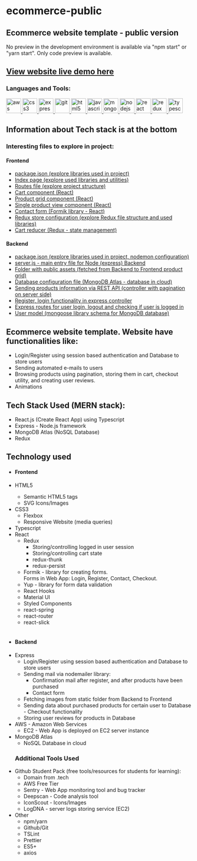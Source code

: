 # ecommerce-public

## Ecommerce website template - public version

No preview in the development environment is available via "npm
start" or "yarn start". Only code preview is available.

## [View website live demo here](https://www.ecommercedevandrew.tech/)

<h3 align="left">Languages and Tools:</h3>
 <a href="https://aws.amazon.com" target="_blank"> <img src="https://devicons.github.io/devicon/devicon.git/icons/amazonwebservices/amazonwebservices-original-wordmark.svg" alt="aws" width="40" height="40"/> </a>
  <a href="https://www.w3schools.com/css/" target="_blank"> <img src="https://devicons.github.io/devicon/devicon.git/icons/css3/css3-original-wordmark.svg" alt="css3" width="40" height="40"/> </a>
 <a href="https://expressjs.com" target="_blank"> <img src="https://devicons.github.io/devicon/devicon.git/icons/express/express-original-wordmark.svg" alt="express" width="40" height="40"/> </a>
  <a href="https://git-scm.com/" target="_blank"> <img src="https://www.vectorlogo.zone/logos/git-scm/git-scm-icon.svg" alt="git" width="40" height="40"/> </a>
   <a href="https://www.w3.org/html/" target="_blank"> <img src="https://devicons.github.io/devicon/devicon.git/icons/html5/html5-original-wordmark.svg" alt="html5" width="40" height="40"/> </a>
    <a href="https://developer.mozilla.org/en-US/docs/Web/JavaScript" target="_blank"> <img src="https://devicons.github.io/devicon/devicon.git/icons/javascript/javascript-original.svg" alt="javascript" width="40" height="40"/> </a>
     <a href="https://www.mongodb.com/" target="_blank"> <img src="https://devicons.github.io/devicon/devicon.git/icons/mongodb/mongodb-original-wordmark.svg" alt="mongodb" width="40" height="40"/> </a>
 <a href="https://nodejs.org" target="_blank"> <img src="https://devicons.github.io/devicon/devicon.git/icons/nodejs/nodejs-original-wordmark.svg" alt="nodejs" width="40" height="40"/> </a>
 <a href="https://reactjs.org/" target="_blank"> <img src="https://devicons.github.io/devicon/devicon.git/icons/react/react-original-wordmark.svg" alt="react" width="40" height="40"/> </a>
 <a href="https://redux.js.org" target="_blank"> <img src="https://devicons.github.io/devicon/devicon.git/icons/redux/redux-original.svg" alt="redux" width="40" height="40"/> </a>
  <a href="https://www.typescriptlang.org/" target="_blank"> <img src="https://devicons.github.io/devicon/devicon.git/icons/typescript/typescript-original.svg" alt="typescript" width="40" height="40"/> </a>

## Information about Tech stack is at the bottom

### Interesting files to explore in project:

#### Frontend

- [package.json (explore libraries used in project)](https://github.com/andrev36/ecommerce-public/blob/master/client/package.json)
- [Index page (explore used libraries and utilities)](https://github.com/andrev36/ecommerce-public/blob/master/client/src/index.tsx)
- [Routes file (explore project structure)](https://github.com/andrev36/ecommerce-public/blob/master/client/src/Routes.tsx)
- [Cart component (React)](https://github.com/andrev36/ecommerce-public/blob/767f8eecb7d2d135c51a10225db4cd7ae284fa18/client/src/components/cart/Cart.tsx)
- [Product grid component (React)](https://github.com/andrev36/ecommerce-public/blob/767f8eecb7/client/src/components/products/ProductGrid.tsx)
- [Single product view component (React)](https://github.com/andrev36/ecommerce-public/blob/767f8eecb7/client/src/components/products/ProductDetail.tsx)
- [Contact form (Formik library - React)](https://github.com/andrev36/ecommerce-public/blob/767f8eecb7/client/src/components/forms/ContactForm.tsx)
- [Redux store configuration (explore Redux file structure and used libraries)](https://github.com/andrev36/ecommerce-public/blob/master/client/src/configureStore.ts)
- [Cart reducer (Redux - state management)](https://github.com/andrev36/ecommerce-public/blob/master/client/src/reducers/cart.reducer.ts)

#### Backend

- [package.json (explore libraries used in project, nodemon configuration)](https://github.com/andrev36/ecommerce-public/blob/master/package.json)
- [server.js - main entry file for Node (express) Backend](https://github.com/andrev36/ecommerce-public/blob/master/server.js)
- [Folder with public assets (fetched from Backend to Frontend product grid)](https://github.com/andrev36/ecommerce-public/tree/master/public/products)
- [Database configuration file (MongoDB Atlas - database in cloud)](https://github.com/andrev36/ecommerce-public/blob/767f8eecb7/api/config/db.js)
- [Sending products information via REST API (controller with pagination on server side)](https://github.com/andrev36/ecommerce-public/blob/767f8eecb7/api/controllers/products.controller.js)
- [Register, login functionality in express controller](https://github.com/andrev36/ecommerce-public/blob/767f8eecb7/api/controllers/user.controller.js)
- [Express routes for user login, logout and checking if user is logged in](https://github.com/andrev36/ecommerce-public/blob/767f8eecb7/api/routes/session.route.js)
- [User model (mongoose library schema for MongoDB database)](https://github.com/andrev36/ecommerce-public/blob/767f8eecb7/api/models/user.model.js)

<section
  style={{
    fontSize: '1.2rem',
    marginBottom: '1.2em',
    lineHeight: '1.5',
  }}
>
  <p style={{ fontSize: '1.2rem', marginBottom: '1.2em' }}>
    <h1>
     Ecommerce website template. Website have functionalities
     like:
    </h1>
    <ul>
      <li>
        Login/Register using session based authentication and
        Database to store users
      </li>
      <li>Sending automated e-mails to users</li>
      <li>
        Browsing products using pagination, storing them in
        cart, checkout utility, and creating user reviews.
      </li>
      <li>Animations</li>
    </ul>
  </p>
  <h2>Tech Stack Used (MERN stack):</h2>
  <ul>
    <li>React.js (Create React App) using Typescript</li>
    <li>Express - Node.js framework</li>
    <li>MongoDB Atlas (NoSQL Database) </li>
    <li>Redux</li>
  </ul>
  <h2>Technology used</h2>
  <ul>
    <li>
      <h4>Frontend</h4>
      <li>HTML5</li>
      <ul>
        <li>Semantic HTML5 tags</li>
        <li>SVG Icons/Images</li>
      </ul>
      <li>
        CSS3
        <ul>
          <li>Flexbox</li>
          <li>Responsive Website (media queries)</li>
        </ul>
      </li>
      <li>Typescript</li>
      <li>
        React
        <ul>
          <li>
            Redux
            <ul>
              <li>
                Storing/controlling logged in user session
              </li>
              <li>Storing/controlling cart state</li>
              <li>redux-thunk</li>
              <li>redux-persist</li>
            </ul>
          </li>
          <li>
            Formik - library for creating forms. <br /> Forms in
            Web App: Login, Register, Contact, Checkout.
          </li>
          <li>Yup - library for form data validation</li>
          <li>React Hooks</li>
          <li>Material UI</li>
          <li>Styled Components</li>
          <li>react-spring</li>
          <li>react-router</li>
          <li>react-slick</li>
        </ul>
      </li>
    </li>
    <br />
    <li>
      <h4>Backend</h4>
      <li>
        Express
        <ul>
          <li>
            Login/Register using session based authentication
            and Database to store users
          </li>
          <li>
            Sending mail via nodemailer library:
            <ul>
              <li>
                Confirmation mail after register, and after
                products have been purchased
              </li>
              <li>Contact form</li>
            </ul>
          </li>
          <li>
            Fetching images from static folder from Backend to
            Frontend
          </li>
          <li>
            Sending data about purchased products for certain
            user to Database - Checkout functionality
          </li>
          <li>Storing user reviews for products in Database</li>
        </ul>
      </li>
      <li>
        AWS - Amazon Web Services
        <ul>
          <li>
            EC2 - Web App is deployed on EC2 server instance
          </li>
        </ul>
      </li>
      <li>
        MongoDB Atlas
        <ul>
          <li>NoSQL Database in cloud</li>
        </ul>
      </li>
    </li>
  </ul>
  <ul>
    <h3>Additional Tools Used</h3>
    <li>
      Github Student Pack (free tools/resources for students for
      learning):
      <ul>
        <li>Domain from .tech</li>
        <li>AWS Free Tier</li>
        <li>
          Sentry - Web App monitoring tool and bug tracker
        </li>
        <li>Deepscan - Code analysis tool</li>
        <li>IconScout - Icons/Images</li>
        <li>LogDNA - server logs storing service (EC2)</li>
      </ul>
    </li>
    <li>
      Other
      <ul>
        <li>npm/yarn</li>
        <li>Github/Git</li>
        <li>TSLint</li>
        <li>Prettier</li>
        <li>ES5+</li>
        <li>axios</li>
      </ul>
    </li>
  </ul>
</section>
